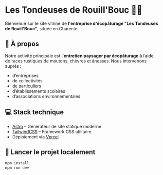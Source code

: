 # Les Tondeuses de Rouill'Bouc 🐏🌿

Bienvenue sur le site vitrine de **l'entreprise d'écopâturage "Les Tondeuses de Rouill'Bouc"**, située en Charente.

## 🌱 À propos

Notre activité principale est l’**entretien paysager par écopâturage** à l’aide de races rustiques de moutons, chèvres et ânesses. Nous intervenons auprès :
- d’entreprises
- de collectivités
- de particuliers
- d’établissements scolaires
- d’associations environnementales

## 💻 Stack technique

- [Astro](https://astro.build/) – Générateur de site statique moderne
- [TailwindCSS](https://tailwindcss.com/) – Framework CSS utilitaire
- Déploiement via [Vercel](https://vercel.com/)

## 🚀 Lancer le projet localement

```bash
npm install
npm run dev
